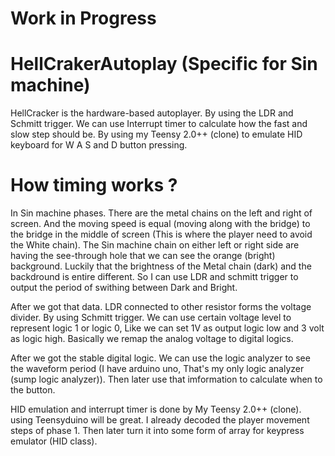 # Work in Progress
# HellCrakerAutoplay (Specific for Sin machine)
HellCracker is the hardware-based autoplayer. By using the LDR and Schmitt trigger. We can use Interrupt timer to calculate how the fast and slow step should be. By using my Teensy 2.0++ (clone) to emulate HID keyboard for W A S and D button pressing. 

# How timing works ?
In Sin machine phases. There are the metal chains on the left and right of screen. And the moving speed is equal (moving along with the bridge) to the bridge in the middle of screen (This is where the player need to avoid the White chain). The Sin machine chain on either left or right side are having the see-through hole that we can see the orange (bright) background. Luckily that the brightness of the Metal chain (dark) and the backdround is entire different. So I can use LDR and schmitt trigger to output the period of swithing between Dark and Bright. 

After we got that data. LDR connected to other resistor forms the voltage divider. By using Schmitt trigger. We can use certain voltage level to represent logic 1 or logic 0, Like we can set 1V as output logic low and 3 volt as logic high. Basically we remap the analog voltage to digital logics. 

After we got the stable digital logic. We can use the logic analyzer to see the waveform period (I have arduino uno, That's my only logic analyzer (sump logic analyzer)). Then later use that imformation to calculate when to <emulate> the button.
  
HID emulation and interrupt timer is done by My Teensy 2.0++ (clone). using Teensyduino will be great. I already decoded the player movement steps of phase 1. Then later turn it into some form of array for keypress emulator (HID class).

